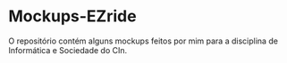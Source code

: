 # Mockups-EZride

O repositório contém alguns mockups feitos por mim para a disciplina de Informática e Sociedade do CIn.

